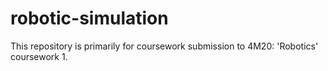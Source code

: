 # robotic-simulation
This repository is primarily for coursework submission to 4M20: 'Robotics' coursework 1.
